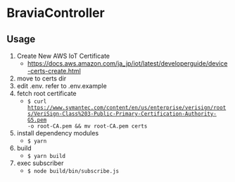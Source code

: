 # BraviaController

## Usage
1. Create New AWS IoT Certificate
    * https://docs.aws.amazon.com/ja_jp/iot/latest/developerguide/device-certs-create.html
2. move to certs dir
3. edit .env. refer to .env.example
4. fetch root certificate
   * <code>$ curl https://www.symantec.com/content/en/us/enterprise/verisign/roots/VeriSign-Class%203-Public-Primary-Certification-Authority-G5.pem -o root-CA.pem && mv root-CA.pem certs</code>
5. install dependency modules
    * <code>$ yarn</code>
6. build
    * <code>$ yarn build</code>
6. exec subscriber
    * <code>$ node build/bin/subscribe.js</code>
